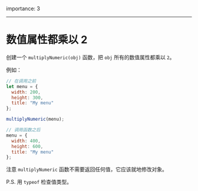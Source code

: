 importance: 3

---

# 数值属性都乘以 2

创建一个 `multiplyNumeric(obj)` 函数，把 `obj` 所有的数值属性都乘以 `2`。

例如：

```js
// 在调用之前
let menu = {
  width: 200,
  height: 300,
  title: "My menu"
};

multiplyNumeric(menu);

// 调用函数之后
menu = {
  width: 400,
  height: 600,
  title: "My menu"
};
```

注意 `multiplyNumeric` 函数不需要返回任何值，它应该就地修改对象。

P.S. 用 `typeof` 检查值类型。
